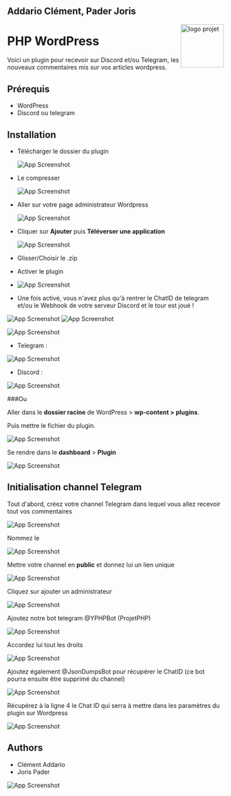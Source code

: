 ## Addario Clément, Pader Joris

<img align="right" height="100" src="https://brand.ynov.com/img/logos/projet_etudiant/ynov/prj_ynov.svg" alt="logo projet">

# PHP WordPress

Voici un plugin pour recevoir sur Discord et/ou Telegram, les nouveaux commentaires mis sur vos articles wordpress.

## Prérequis

- WordPress
- Discord ou telegram


## Installation

- Télécharger le dossier du plugin

  ![App Screenshot](https://i.postimg.cc/QNTvDKGs/Capture-d-cran-2022-01-27-11-44-12.png)

- Le compresser

  ![App Screenshot](https://i.postimg.cc/mkvdcwvR/Capture-d-cran-2022-01-27-11-42-38.png)

- Aller sur votre page administrateur Wordpress

  ![App Screenshot](https://i.postimg.cc/PqX4MB55/Capture-d-cran-2022-01-27-11-45-31.png)

- Cliquer sur **Ajouter** puis **Téléverser une application**

  ![App Screenshot](https://i.postimg.cc/PJjNWkd6/Capture-d-cran-2022-01-27-11-46-31.png)

- Glisser/Choisir le .zip 

- Activer le plugin

- ![App Screenshot](https://i.postimg.cc/HxSP5T0m/Capture-d-cran-2022-01-27-11-48-58.png)

- Une fois activé, vous n'avez plus qu'à rentrer le ChatID de telegram et/ou le Webhook de votre serveur Discord et le tour est joué !

![App Screenshot](https://i.postimg.cc/4Ngk1VPg/Capture-d-cran-2022-02-02-11-57-36.png)
![App Screenshot](https://i.postimg.cc/5NScKyKF/Capture-d-cran-2022-02-02-11-57-30.png)

![App Screenshot](https://i.postimg.cc/8zfBxMrg/Capture-d-cran-2022-01-27-11-54-12.png)



- Telegram :

![App Screenshot](https://i.postimg.cc/T32hD6f7/Capture-d-cran-2022-01-27-11-55-47.png)
- Discord :

![App Screenshot](https://i.postimg.cc/GtBH9JRc/Capture-d-cran-2022-01-27-11-55-33.png)


###Ou

Aller dans le **dossier racine** de WordPress > **wp-content > plugins**.

Puis mettre le fichier du plugin.

![App Screenshot](https://i.postimg.cc/HLq9WNRj/Capture.png)



Se rendre dans le **dashboard** > **Plugin**

![App Screenshot](https://i.postimg.cc/43WRrzS8/chrome-I9-Pla-T5-DYQ.png)


## Initialisation channel Telegram
Tout d'abord, créez votre channel Telegram dans lequel vous allez recevoir tout vos commentaires

![App Screenshot](https://i.postimg.cc/QCdkJ6Ft/Capture-d-cran-2022-02-02-11-35-05.png)

Nommez le 

![App Screenshot](https://i.postimg.cc/C5rCPj84/Capture-d-cran-2022-02-02-11-35-43.png)

Mettre votre channel en **public** et donnez lui un lien unique

![App Screenshot](https://i.postimg.cc/qMgxt5fD/Capture-d-cran-2022-02-02-11-36-49.png)

Cliquez sur ajouter un administrateur

![App Screenshot](https://i.postimg.cc/PfSM5k78/Capture-d-cran-2022-02-02-11-37-09.png)

Ajoutez notre bot telegram @YPHPBot (ProjetPHP)

![App Screenshot](https://i.postimg.cc/Dz1gv4V2/Capture-d-cran-2022-02-02-11-38-15.png)

Accordez lui tout les droits 

![App Screenshot](https://i.postimg.cc/zBjFWmX6/Capture-d-cran-2022-02-02-11-38-33.png)

Ajoutez également @JsonDumpsBot pour récupérer le ChatID (ce bot pourra ensuite être supprimé du channel)

![App Screenshot](https://i.postimg.cc/k49yBM9W/Capture-d-cran-2022-02-02-11-39-06.png)

Récupérez à la ligne 4 le Chat ID qui serra à mettre dans les paramètres du plugin sur Wordpress

![App Screenshot](https://i.postimg.cc/7ZF9rMWs/Capture-d-cran-2022-02-02-11-39-21.png)



## Authors

- Clément Addario
- Joris Pader


![App Screenshot](https://media.giphy.com/media/WaLBCbU4LAovLZJijE/giphy.gif)

